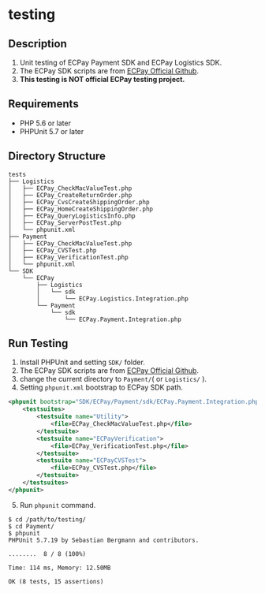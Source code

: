 # testing

## Description
1. Unit testing of ECPay Payment SDK and ECPay Logistics SDK.
2. The ECPay SDK scripts are from [ECPay Official Github](https://github.com/ECPay/ECPayAIO_PHP).
3. **This testing is NOT official ECPay testing project.**

## Requirements
* PHP 5.6 or later
* PHPUnit 5.7 or later


## Directory Structure
```
tests
├── Logistics
│   ├── ECPay_CheckMacValueTest.php
│   ├── ECPay_CreateReturnOrder.php
│   ├── ECPay_CvsCreateShippingOrder.php
│   ├── ECPay_HomeCreateShippingOrder.php
│   ├── ECPay_QueryLogisticsInfo.php
│   ├── ECPay_ServerPostTest.php
│   └── phpunit.xml
├── Payment
│   ├── ECPay_CheckMacValueTest.php
│   ├── ECPay_CVSTest.php
│   ├── ECPay_VerificationTest.php
│   └── phpunit.xml
└── SDK
    └── ECPay
        ├── Logistics
        │   └── sdk
        │       └── ECPay.Logistics.Integration.php
        └── Payment
            └── sdk
                └── ECPay.Payment.Integration.php
```
## Run Testing

1. Install PHPUnit and setting `SDK/` folder.
2. The ECPay SDK scripts are from [ECPay Official Github](https://github.com/ECPay/ECPayAIO_PHP).
3. change the current directory to `Payment/`( or `Logistics/` ). 
4. Setting `phpunit.xml` bootstrap to ECPay SDK path.
``` xml
<phpunit bootstrap="SDK/ECPay/Payment/sdk/ECPay.Payment.Integration.php">
    <testsuites>
        <testsuite name="Utility">
            <file>ECPay_CheckMacValueTest.php</file>
        </testsuite>
        <testsuite name="ECPayVerification">
            <file>ECPay_VerificationTest.php</file>
        </testsuite>
        <testsuite name="ECPayCVSTest">
            <file>ECPay_CVSTest.php</file>
        </testsuite>
    </testsuites>
</phpunit>

```
5. Run `phpunit` command.

```
$ cd /path/to/testing/
$ cd Payment/
$ phpunit
PHPUnit 5.7.19 by Sebastian Bergmann and contributors.

........  8 / 8 (100%)
   
Time: 114 ms, Memory: 12.50MB

OK (8 tests, 15 assertions)
```
